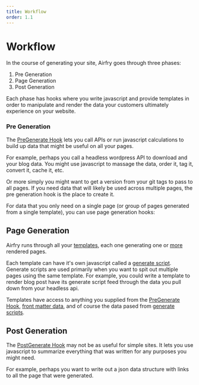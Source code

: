 ```yaml
---
title: Workflow
order: 1.1
---
```


# Workflow

In the course of generating your site, Airfry goes through three phases:

1. Pre Generation
2. Page Generation
3. Post Generation

Each phase has hooks where you write javascript and provide templates in order to manipulate and render the data your customers ultimately experience on your website.

### Pre Generation

The [PreGenerate Hook](/docs/templates/preGenerate/) lets you call APIs or run javascript calculations to build up data that might be useful on all your pages.

For example, perhaps you call a headless wordpress API to download and your blog data. You
might use javascript to massage the data, order it, tag it, convert it, cache it, etc.

Or more simply you might want to get a version from your git tags to pass to all pages. If you need data that will likely be used across multiple pages, the pre generation hook is the place to create it.

For data that you only need on a single page (or group of pages generated from a single template), you can use page generation hooks:

## Page Generation

Airfry runs through all your [templates](/docs/templates/templates/), each one generating one or [more](/docs/templates/pagesFromData/) rendered pages.

Each template can have it's own javascript called a [generate script](/docs/templates/generateScript/). Generate scripts are used primarily when you want to spit out multiple pages using the same template. For example, you could write a template to render blog post have its generate script feed through the data you pull down from your headless api.

Templates have access to anything you supplied from the [PreGenerate Hook](/docs/templates/preGenerate/), [front matter data](/docs/templates/frontmatter/), and of course the data pased from [generate scripts](/docs/templates/generateScript/).

## Post Generation

The [PostGenerate Hook](/docs/templates/postGenerate/) may not be as useful for simple sites. It lets you use javascript to summarize everything that was written for any purposes you might need.

For example, perhaps you want to write out a json data structure with links to all the page that were generated.

